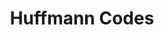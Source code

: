 ---
title: "Huffmann Codes"
published: true
morea_id: reading-screencast-13c
morea_summary: "Design and implementation of Huffman Codes."
morea_type: reading
morea_sort_order: 3
morea_url: http://www.youtube.com/watch?v=UgJk87jazLQ
morea_labels:
 - Screencast
 - Suthers
 - 17 min
---